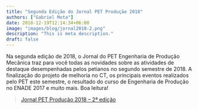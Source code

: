 ```yaml
---
title: "Segunda Edição do Jornal PET Produção 2018"
authors: ["Gabriel Mota"]
date: 2018-12-19T12:14:34+06:00
image: "images/blog/jornal2018-2.png"
description: "This is meta description."
draft: false
---
```


Na segunda edição de 2018, o Jornal do PET Engenharia de Produção Mecânica traz para você todas as novidades sobre as atividades de destaque desempenhadas pelos petianos no segundo semestre de 2018. A finalização do projeto de melhoria no CT, os principais eventos realizados pelo PET este semestre, o resultado do curso de Engenharia de Produção no ENADE 2017 e muito mais. Boa leitura!

> [Jornal PET Produção 2018 – 2ª edição](https://drive.google.com/file/d/1_r8lhB9XGuIfSyBmjwuTYV1DzBJx47VD/view?usp=sharing)
